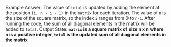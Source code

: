 Example Answer:
The value of `total` is updated by adding the element at the position `(i, n - i - 1)` in the `matrix` for each iteration. The value of `n` is the size of the square matrix, so the index `i` ranges from 0 to `n-1`. After running the code, the sum of all diagonal elements in the matrix will be added to `total`.
Output State: **`matrix` is a square matrix of size n x n where n is a positive integer, `total` is the updated sum of all diagonal elements in the matrix**